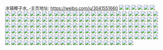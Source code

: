 冰镇椰子水_-主页地址: https://weibo.com/u/3041551660 
![](https://wx4.sinaimg.cn/mw2000/b54a652cly1h9itzodngpj20u0140aea.jpg) 
![](https://wx4.sinaimg.cn/mw2000/b54a652cly1h9iu28srdrj20u00u0tgf.jpg) 
![](https://wx4.sinaimg.cn/mw2000/b54a652cly1h9iu28enbrj20u00u0tgm.jpg) 
![](https://wx4.sinaimg.cn/mw2000/b54a652cly1h9iu0ih0wfj20u0140450.jpg) 
![](https://wx4.sinaimg.cn/mw2000/b54a652cly1h9itzo54zqj21400u07b3.jpg) 
![](https://wx4.sinaimg.cn/mw2000/b54a652cly1h9iu293zplj20u00u0wlj.jpg) 
![](https://wx4.sinaimg.cn/mw2000/b54a652cly1h9iu28492kj20u00u0aib.jpg) 
![](https://wx4.sinaimg.cn/mw2000/b54a652cly1h9iu29e2f8j20u00u0tfl.jpg) 
![](https://wx4.sinaimg.cn/mw2000/b54a652cly1h9iu29qlcgj20u00u0dos.jpg) 
![](https://wx4.sinaimg.cn/mw2000/b54a652cly1h9iu2ahg4fj21400u0109.jpg) 
![](https://wx4.sinaimg.cn/mw2000/b54a652cly1h9bwt5s6h9j20u017t107.jpg) 
![](https://wx4.sinaimg.cn/mw2000/b54a652cly1h8wnm4af3fj20u0140106.jpg) 
![](https://wx4.sinaimg.cn/mw2000/b54a652cly1h8o9s0m8llj20u01syjyp.jpg) 
![](https://wx4.sinaimg.cn/mw2000/b54a652cly1h7l5o2y30ij20u014048i.jpg) 
![](https://wx4.sinaimg.cn/mw2000/b54a652cly1h7l5o2eov6j20u0140wku.jpg) 
![](https://wx4.sinaimg.cn/mw2000/b54a652cly1h706xcbah7j20u0140q7u.jpg) 
![](https://wx4.sinaimg.cn/mw2000/b54a652cly1h706xcqj1fj20u0140q54.jpg) 
![](https://wx4.sinaimg.cn/mw2000/b54a652cly1h706xd41fsj20u0140n3l.jpg) 
![](https://wx4.sinaimg.cn/mw2000/b54a652cly1h706xdeekdj20u0140wfi.jpg) 
![](https://wx4.sinaimg.cn/mw2000/b54a652cly1h706xeawtqj20u01400uq.jpg) 
![](https://wx4.sinaimg.cn/mw2000/b54a652cly1h706xel4qaj21hc0u0wii.jpg) 
![](https://wx4.sinaimg.cn/mw2000/b54a652cly1h706xbvpp3j20u0140diu.jpg) 
![](https://wx4.sinaimg.cn/mw2000/b54a652cly1h6em1zmhm0j20u0190ju6.jpg) 
![](https://wx4.sinaimg.cn/mw2000/b54a652cly1h6em1zyuypj20u0190gp9.jpg) 
![](https://wx4.sinaimg.cn/mw2000/b54a652cly1h6em1z7gpmj21400u0n5o.jpg) 
![](https://wx4.sinaimg.cn/mw2000/b54a652cly1h62vd9v7yrj20u0190mzy.jpg) 
![](https://wx4.sinaimg.cn/mw2000/b54a652cly1h62vd9ko70j20u01400t0.jpg) 
![](https://wx4.sinaimg.cn/mw2000/b54a652cly1h62vdc7kgcj21900u0q3k.jpg) 
![](https://wx4.sinaimg.cn/mw2000/b54a652cly1h62vd9cwz0j21910u0jto.jpg) 
![](https://wx4.sinaimg.cn/mw2000/b54a652cly1h62vdcszo5j21hc0u0gpt.jpg) 
![](https://wx4.sinaimg.cn/mw2000/b54a652cly1h62vda5vp9j21900u0js9.jpg) 
![](https://wx4.sinaimg.cn/mw2000/b54a652cly1h62vdbbkzsj21910u0q4j.jpg) 
![](https://wx4.sinaimg.cn/mw2000/b54a652cly1h62vdak70qj21hc0u0tan.jpg) 
![](https://wx4.sinaimg.cn/mw2000/b54a652cly1h62vddy6ryj21hc0u00uj.jpg) 
![](https://wx4.sinaimg.cn/mw2000/b54a652cly1h5yd4ci5b0j22c02c0x6p.jpg) 
![](https://wx4.sinaimg.cn/mw2000/b54a652cly1h5yd4hjgw2j20u01hcdh2.jpg) 
![](https://wx4.sinaimg.cn/mw2000/b54a652cly1h5yd4mkri3j21hc0u0gp2.jpg) 
![](https://wx4.sinaimg.cn/mw2000/b54a652cly1h5s30v14ihj23402c0e84.jpg) 
![](https://wx4.sinaimg.cn/mw2000/b54a652cly1h5s30qetawj20u0140jxx.jpg) 
![](https://wx4.sinaimg.cn/mw2000/b54a652cly1h5r9o8oi81j236c36aqva.jpg) 
![](https://wx4.sinaimg.cn/mw2000/b54a652cly1h5r9nx1234j236c36au11.jpg) 
![](https://wx4.sinaimg.cn/mw2000/b54a652cly1h5r9ojt1fsj236c36a1l1.jpg) 
![](https://wx4.sinaimg.cn/mw2000/b54a652cly1h5r9nyv3v0j23402fmkjm.jpg) 
![](https://wx4.sinaimg.cn/mw2000/b54a652cly1h5r9o2bnucj22c0340x6q.jpg) 
![](https://wx4.sinaimg.cn/mw2000/b54a652cly1h5r9o0hcb8j22c036ehdu.jpg) 
![](https://wx4.sinaimg.cn/mw2000/b54a652cly1h5r9nrz92mj236c36a4qt.jpg) 
![](https://wx4.sinaimg.cn/mw2000/b54a652cly1h5r9o3qtvfj20yi22mkes.jpg) 
![](https://wx4.sinaimg.cn/mw2000/b54a652cly1h5r9odzvi3j236c36anph.jpg) 
![](https://wx4.sinaimg.cn/mw2000/b54a652cly1h5q3ixmax7j21400u0ale.jpg) 
![](https://wx4.sinaimg.cn/mw2000/b54a652cly1h5q3ia3ahoj21400u0jz6.jpg) 
![](https://wx4.sinaimg.cn/mw2000/b54a652cly1h5q3iaiehej21400u0k0n.jpg) 
![](https://wx4.sinaimg.cn/mw2000/b54a652cly1h5q3ibaru8j21400u0th1.jpg) 
![](https://wx4.sinaimg.cn/mw2000/b54a652cly1h5q3ibtrvbj21400u07ae.jpg) 
![](https://wx4.sinaimg.cn/mw2000/b54a652cly1h5q3ic6ey5j21400u010v.jpg) 
![](https://wx4.sinaimg.cn/mw2000/b54a652cly1h5q3i9pm08j21400u0dim.jpg) 
![](https://wx4.sinaimg.cn/mw2000/b54a652cly1h5q3jp9a6wj21hc0u0qaq.jpg) 
![](https://wx4.sinaimg.cn/mw2000/b54a652cly1h5kfxegxvej20u013zdt1.jpg) 
![](https://wx4.sinaimg.cn/mw2000/b54a652cly1h5kfxend8ej20u013z7ea.jpg) 
![](https://wx4.sinaimg.cn/mw2000/b54a652cly1h5kfxezkcwj20u013znda.jpg) 
![](https://wx4.sinaimg.cn/mw2000/b54a652cly1h5kfxgnaw2j21400u011i.jpg) 
![](https://wx4.sinaimg.cn/mw2000/b54a652cly1h5kfxe89nzj20u013zanh.jpg) 
![](https://wx4.sinaimg.cn/mw2000/b54a652cly1h5iynspesbj20u0140k1z.jpg) 
![](https://wx4.sinaimg.cn/mw2000/b54a652cly1h5iyntatmlj20u0140ai7.jpg) 
![](https://wx4.sinaimg.cn/mw2000/b54a652cly1h5iynrn8vej20u0140qa1.jpg) 
![](https://wx4.sinaimg.cn/mw2000/b54a652cly1h5iyns7d4uj21400u011w.jpg) 
![](https://wx4.sinaimg.cn/mw2000/b54a652cly1h5iynttvvgj21400u0gu3.jpg) 
![](https://wx4.sinaimg.cn/mw2000/b54a652cly1h5iynudihgj20u0140jzn.jpg) 
![](https://wx4.sinaimg.cn/mw2000/b54a652cly1h510pzrkiyj21400u0jwe.jpg) 
![](https://wx4.sinaimg.cn/mw2000/b54a652cly1h510pygg5wj21400u0q7r.jpg) 
![](https://wx4.sinaimg.cn/mw2000/b54a652cly1h510q2s5vcj21400u0ai6.jpg) 
![](https://wx4.sinaimg.cn/mw2000/b54a652cly1h510pu55gmj20u01bmdnq.jpg) 
![](https://wx4.sinaimg.cn/mw2000/b54a652cly1h510pvi1hpj21400u0gsa.jpg) 
![](https://wx4.sinaimg.cn/mw2000/b54a652cly1h510q6bovfj20mi0u042n.jpg) 
![](https://wx4.sinaimg.cn/mw2000/b54a652cly1h510q13qqvj21400u0dmf.jpg) 
![](https://wx4.sinaimg.cn/mw2000/b54a652cly1h510q49sk6j20mi0u0qab.jpg) 
![](https://wx4.sinaimg.cn/mw2000/b54a652cly1h510q5cg1xj20mi0u0jvl.jpg) 
![](https://wx4.sinaimg.cn/mw2000/b54a652cly1h510pwssb1j21400u0dl9.jpg) 
![](https://wx4.sinaimg.cn/mw2000/b54a652cly1h510pskxzxj21400u0wmo.jpg) 
![](https://wx4.sinaimg.cn/mw2000/b54a652cly1h4zd0lpfy2j21400u0gt4.jpg) 
![](https://wx4.sinaimg.cn/mw2000/b54a652cly1h4zd0l1dqbj20u01404b2.jpg) 
![](https://wx4.sinaimg.cn/mw2000/b54a652cly1h4zd0mnkfpj21400u0tkz.jpg) 
![](https://wx4.sinaimg.cn/mw2000/b54a652cly1h4zd0m56u0j21400u0k0w.jpg) 
![](https://wx4.sinaimg.cn/mw2000/b54a652cly1h4zd0kkw2kj21400u0tfj.jpg) 
![](https://wx4.sinaimg.cn/mw2000/b54a652cly1h4zd0n1jrnj20u01407g9.jpg) 
![](https://wx4.sinaimg.cn/mw2000/b54a652cly1h4zd0nflrlj21400u0k0r.jpg) 
![](https://wx4.sinaimg.cn/mw2000/b54a652cly1h4zd0nsuyyj21400u0qd5.jpg) 
![](https://wx4.sinaimg.cn/mw2000/b54a652cly1h4zd0o9df0j21400u0n8q.jpg) 
![](https://wx4.sinaimg.cn/mw2000/b54a652cly1h4ylr7aqe7j21400u0n6v.jpg) 
![](https://wx4.sinaimg.cn/mw2000/b54a652cly1h4ylpsppalj20tz0midig.jpg) 
![](https://wx4.sinaimg.cn/mw2000/b54a652cly1h4ylpsyo0ej21400u0tfp.jpg) 
![](https://wx4.sinaimg.cn/mw2000/b54a652cly1h4ylprxl9rj21400u0tg8.jpg) 
![](https://wx4.sinaimg.cn/mw2000/b54a652cly1h4ylpt9zplj21400u07ak.jpg) 
![](https://wx4.sinaimg.cn/mw2000/b54a652cly1h4ylptlht9j21400u0gvc.jpg) 
![](https://wx4.sinaimg.cn/mw2000/b54a652cly1h4ylpu2fcfj21400u0agt.jpg) 
![](https://wx4.sinaimg.cn/mw2000/b54a652cly1h4ylpuypgcj20tz0miwkh.jpg) 
![](https://wx4.sinaimg.cn/mw2000/b54a652cly1h4ylpv7i23j20tz0mi0wr.jpg) 
![](https://wx4.sinaimg.cn/mw2000/b54a652cly1h4ylpvjdfjj20mi0u0mzn.jpg) 
![](https://wx4.sinaimg.cn/mw2000/b54a652cly1h4ylpzc9x6j20u0140dmr.jpg) 
![](https://wx4.sinaimg.cn/mw2000/b54a652cly1h4ylsrnqrbj20rn05ujrr.jpg) 
![](https://wx4.sinaimg.cn/mw2000/b54a652cly1h4w5p1v9wnj20om0otdm3.jpg) 
![](https://wx4.sinaimg.cn/mw2000/b54a652cly1h4v6x7vvwlj22c0340b2b.jpg) 
![](https://wx4.sinaimg.cn/mw2000/b54a652cly1h4v6x5ypz6j23402c0b2a.jpg) 
![](https://wx4.sinaimg.cn/mw2000/b54a652cly1h4v6x8eamtj20lf122afj.jpg) 
![](https://wx4.sinaimg.cn/mw2000/b54a652cly1h4v6x9smmzj22c0340x6p.jpg) 
![](https://wx4.sinaimg.cn/mw2000/b54a652cly1h4v6xcahl3j23402c01kz.jpg) 
![](https://wx4.sinaimg.cn/mw2000/b54a652cly1h4v6xcymb9j20wr1yvag0.jpg) 
![](https://wx4.sinaimg.cn/mw2000/b54a652cly1h4v6z6ril0j20vk0jrju6.jpg) 
![](https://wx4.sinaimg.cn/mw2000/b54a652cly1h4v6yil3bcj20yi22oqv6.jpg) 
![](https://wx4.sinaimg.cn/mw2000/b54a652cly1h4rjp3mlo9j21400u07df.jpg) 
![](https://wx4.sinaimg.cn/mw2000/b54a652cly1h4rjns0qfcj20u013zgx2.jpg) 
![](https://wx4.sinaimg.cn/mw2000/b54a652cly1h4rjnrbw7lj20u013zgw8.jpg) 
![](https://wx4.sinaimg.cn/mw2000/b54a652cly1h4rjnrlgthj20u10u0wno.jpg) 
![](https://wx4.sinaimg.cn/mw2000/b54a652cly1h4rjnqcbz2j20u013zn5d.jpg) 
![](https://wx4.sinaimg.cn/mw2000/b54a652cly1h4rjnsrh6xj20u013zwmo.jpg) 
![](https://wx4.sinaimg.cn/mw2000/b54a652cly1h4rjnsg69bj20u014046l.jpg) 
![](https://wx4.sinaimg.cn/mw2000/b54a652cly1h4rjntg119j20u01400ya.jpg) 
![](https://wx4.sinaimg.cn/mw2000/b54a652cly1h4rjnt4ngkj21400u0tfp.jpg) 
![](https://wx4.sinaimg.cn/mw2000/b54a652cly1h4rjp2474rj213x0ty14p.jpg) 
![](https://wx4.sinaimg.cn/mw2000/b54a652cly1h4rjp1h5m4j21400u0tla.jpg) 
![](https://wx4.sinaimg.cn/mw2000/b54a652cly1h4rjp2lg3jj20u01407ch.jpg) 
![](https://wx4.sinaimg.cn/mw2000/b54a652cly1h4rjp361tkj20tz0mitfq.jpg) 
![](https://wx4.sinaimg.cn/mw2000/b54a652cly1h4qisah8akj21400u07eo.jpg) 
![](https://wx4.sinaimg.cn/mw2000/b54a652cly1h4qisap9suj21400u0dnm.jpg) 
![](https://wx4.sinaimg.cn/mw2000/b54a652cly1h4qisb9kq9j21400u0afp.jpg) 
![](https://wx4.sinaimg.cn/mw2000/b54a652cly1h4qis9171qj20u0140dnz.jpg) 
![](https://wx4.sinaimg.cn/mw2000/b54a652cly1h4qis98gljj20qu0zs7ai.jpg) 
![](https://wx4.sinaimg.cn/mw2000/b54a652cly1h4qis9egwsj21400u0k0f.jpg) 
![](https://wx4.sinaimg.cn/mw2000/b54a652cly1h4qisa8vxjj21400u0dnk.jpg) 
![](https://wx4.sinaimg.cn/mw2000/b54a652cly1h4qis9m1joj20mi0u078d.jpg) 
![](https://wx4.sinaimg.cn/mw2000/b54a652cly1h4qisbfyhtj21400u0n7o.jpg) 
![](https://wx4.sinaimg.cn/mw2000/b54a652cly1h4ovupokytj21400u0qb0.jpg) 
![](https://wx4.sinaimg.cn/mw2000/b54a652cly1h4mlgtzu92j20u01400zs.jpg) 
![](https://wx4.sinaimg.cn/mw2000/b54a652cly1h4koswga1qj21400u0jxm.jpg) 
![](https://wx4.sinaimg.cn/mw2000/b54a652cly1h4koswtjqhj21400u0aib.jpg) 
![](https://wx4.sinaimg.cn/mw2000/b54a652cly1h4kot6ms8cj21400u0n38.jpg) 
![](https://wx4.sinaimg.cn/mw2000/b54a652cly1h4kosxmtloj20u0140n27.jpg) 
![](https://wx4.sinaimg.cn/mw2000/b54a652cly1h4kosx8j8aj21400u0dlw.jpg) 
![](https://wx4.sinaimg.cn/mw2000/b54a652cly1h4kosy3bimj21400u0dnk.jpg) 
![](https://wx4.sinaimg.cn/mw2000/b54a652cly1h4kosyt8ekj21400u0wjj.jpg) 
![](https://wx4.sinaimg.cn/mw2000/b54a652cly1h4koszgt5tj20u01407ce.jpg) 
![](https://wx4.sinaimg.cn/mw2000/b54a652cly1h4kouat7lhj21400u0jyb.jpg) 
![](https://wx4.sinaimg.cn/mw2000/b54a652cly1h4kcnl4garj20u0140alk.jpg) 
![](https://wx4.sinaimg.cn/mw2000/b54a652cly1h4kcnlzoi5j21400u0guf.jpg) 
![](https://wx4.sinaimg.cn/mw2000/b54a652cly1h4kcnmx88fj21400u014z.jpg) 
![](https://wx4.sinaimg.cn/mw2000/b54a652cly1h4kcnk4213j21400u0wna.jpg) 
![](https://wx4.sinaimg.cn/mw2000/b54a652cly1h4kcnnzod7j21400u0tm6.jpg) 
![](https://wx4.sinaimg.cn/mw2000/b54a652cly1h4kcnors2nj21400u0wm8.jpg) 
![](https://wx4.sinaimg.cn/mw2000/b54a652cly1h4kcnpma5uj21400u0dpo.jpg) 
![](https://wx4.sinaimg.cn/mw2000/b54a652cly1h4icdfs0ppj20u0140qaj.jpg) 
![](https://wx4.sinaimg.cn/mw2000/b54a652cly1h4icdgug70j20u0140q9e.jpg) 
![](https://wx4.sinaimg.cn/mw2000/b54a652cly1h4icei7v5tj21400u0tgp.jpg) 
![](https://wx4.sinaimg.cn/mw2000/b54a652cly1h4icdh8lerj20u0140tg0.jpg) 
